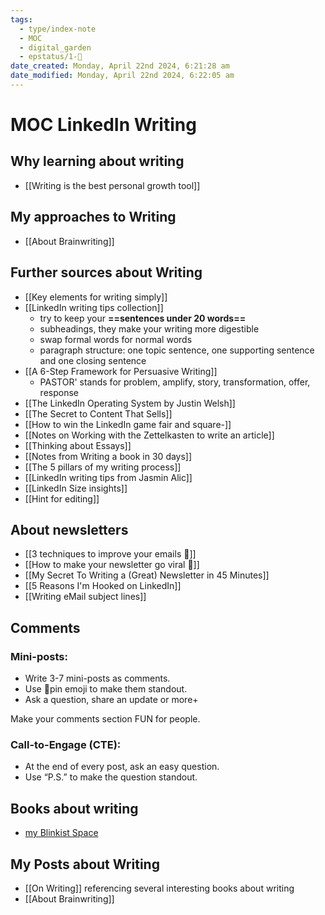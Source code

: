 ```yaml
---
tags:
  - type/index-note
  - MOC
  - digital_garden
  - epstatus/1-🌱
date_created: Monday, April 22nd 2024, 6:21:28 am
date_modified: Monday, April 22nd 2024, 6:22:05 am
---
```

# MOC LinkedIn Writing

## Why learning about writing
+ [[Writing is the best personal growth tool]]

## My approaches to Writing
+ [[About Brainwriting]]

## Further sources about Writing
+ [[Key elements for writing simply]]
+ [[LinkedIn writing tips collection]]
	+ try to keep your **==sentences under 20 words==**
	+ subheadings, they make your writing more digestible
	+ swap formal words for normal words
	+ paragraph structure: one topic sentence, one supporting sentence and one closing sentence
+ [[A 6-Step Framework for Persuasive Writing]] 
	+ PASTOR' stands for problem, amplify, story, transformation, offer, response
+ [[The LinkedIn Operating System by Justin Welsh]]
+ [[The Secret to Content That Sells]]
+ [[How to win the LinkedIn game fair and square-]]
+ [[Notes on Working with the Zettelkasten to write an article]]
+ [[Thinking about Essays]]
+ [[Notes from Writing a book in 30 days]]
+ [[The 5 pillars of my writing process]]
+ [[LinkedIn writing tips from Jasmin Alic]]
+ [[LinkedIn Size insights]]
+ [[Hint for editing]]

## About newsletters 
+ [[3 techniques to improve your emails 🪩]]
+ [[How to make your newsletter go viral 🪩]]
+ [[My Secret To Writing a (Great) Newsletter in 45 Minutes]]
+ [[5 Reasons I'm Hooked on LinkedIn]]
+ [[Writing eMail subject lines]]

## Comments
### Mini-posts:  
- Write 3-7 mini-posts as comments.  
- Use 📌pin emoji to make them standout.  
- Ask a question, share an update or more+  
  
Make your comments section FUN for people.  
### Call-to-Engage (CTE):  
- At the end of every post, ask an easy question.  
- Use “P.S.” to make the question standout.

## Books about writing
+ [my Blinkist Space](http://www.blinkist.com/nc/spaces/invites/730d2517-4692-4861-94cd-b0009c1f98fd?messageType=specific_title)

## My Posts about Writing
+ [[On Writing]] referencing several interesting books about writing
+ [[About Brainwriting]]
